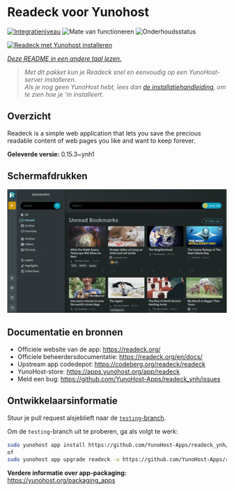 <!--
NB: Deze README is automatisch gegenereerd door <https://github.com/YunoHost/apps/tree/master/tools/readme_generator>
Hij mag NIET handmatig aangepast worden.
-->

# Readeck voor Yunohost

[![Integratieniveau](https://dash.yunohost.org/integration/readeck.svg)](https://ci-apps.yunohost.org/ci/apps/readeck/) ![Mate van functioneren](https://ci-apps.yunohost.org/ci/badges/readeck.status.svg) ![Onderhoudsstatus](https://ci-apps.yunohost.org/ci/badges/readeck.maintain.svg)

[![Readeck met Yunohost installeren](https://install-app.yunohost.org/install-with-yunohost.svg)](https://install-app.yunohost.org/?app=readeck)

*[Deze README in een andere taal lezen.](./ALL_README.md)*

> *Met dit pakket kun je Readeck snel en eenvoudig op een YunoHost-server installeren.*  
> *Als je nog geen YunoHost hebt, lees dan [de installatiehandleiding](https://yunohost.org/install), om te zien hoe je 'm installeert.*

## Overzicht

Readeck is a simple web application that lets you save the precious readable content of web pages you like and want to keep forever.

**Geleverde versie:** 0.15.3~ynh1

## Schermafdrukken

![Schermafdrukken van Readeck](./doc/screenshots/dark.webp)

## Documentatie en bronnen

- Officiele website van de app: <https://readeck.org/>
- Officiele beheerdersdocumentatie: <https://readeck.org/en/docs/>
- Upstream app codedepot: <https://codeberg.org/readeck/readeck>
- YunoHost-store: <https://apps.yunohost.org/app/readeck>
- Meld een bug: <https://github.com/YunoHost-Apps/readeck_ynh/issues>

## Ontwikkelaarsinformatie

Stuur je pull request alsjeblieft naar de [`testing`-branch](https://github.com/YunoHost-Apps/readeck_ynh/tree/testing).

Om de `testing`-branch uit te proberen, ga als volgt te werk:

```bash
sudo yunohost app install https://github.com/YunoHost-Apps/readeck_ynh/tree/testing --debug
of
sudo yunohost app upgrade readeck -u https://github.com/YunoHost-Apps/readeck_ynh/tree/testing --debug
```

**Verdere informatie over app-packaging:** <https://yunohost.org/packaging_apps>
